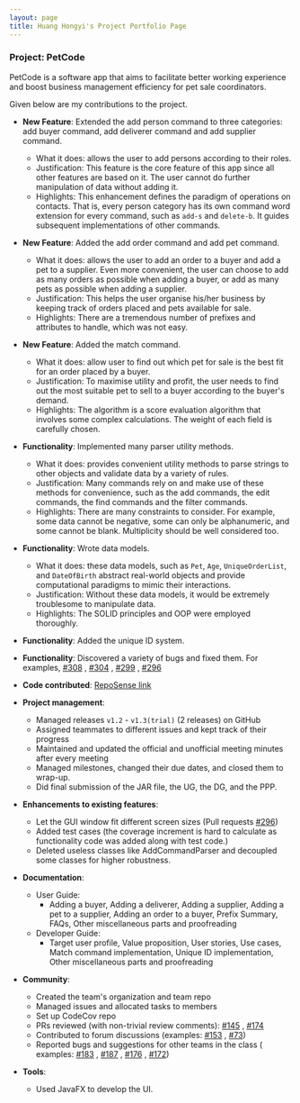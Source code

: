 ```yaml
---
layout: page
title: Huang Hongyi's Project Portfolio Page
---
```


### Project: PetCode

PetCode is a software app that aims to facilitate better working experience and boost business management efficiency for
pet sale coordinators.

Given below are my contributions to the project.

* **New Feature**: Extended the add person command to three categories: add buyer command, add deliverer command and add
  supplier command.
    * What it does: allows the user to add persons according to their roles.
    * Justification: This feature is the core feature of this app since all other features are based on it. The user
      cannot do further manipulation of data without adding it.
    * Highlights: This enhancement defines the paradigm of operations on contacts. That is, every person category has
      its
      own command word extension for every command, such as `add-s` and `delete-b`. It guides subsequent implementations
      of other commands.

* **New Feature**: Added the add order command and add pet command.
    * What it does: allows the user to add an order to a buyer and add a pet to a supplier. Even more convenient, the
      user
      can choose to add as many orders as possible when adding a buyer, or add as many pets as possible when adding a
      supplier.
    * Justification: This helps the user organise his/her business by keeping track of orders placed and pets available
      for sale.
    * Highlights: There are a tremendous number of prefixes and attributes to handle, which was not easy.

* **New Feature**: Added the match command.
    * What it does: allow user to find out which pet for sale is the best fit for an order placed by a buyer.
    * Justification: To maximise utility and profit, the user needs to find out the most suitable pet to sell to a buyer
      according to the buyer's demand.
    * Highlights: The algorithm is a score evaluation algorithm that involves some complex calculations. The weight of
      each field is carefully chosen.

* **Functionality**: Implemented many parser utility methods.
    * What it does: provides convenient utility methods to parse strings to other objects and validate data by a variety
      of rules.
    * Justification: Many commands rely on and make use of these methods for convenience, such as the add commands, the
      edit commands, the find commands and the filter commands.
    * Highlights: There are many constraints to consider. For example, some data cannot be negative, some can only be
      alphanumeric, and some cannot be blank. Multiplicity should be well considered too.

* **Functionality**: Wrote data models.
    * What it does: these data models, such as `Pet`, `Age`, `UniqueOrderList`, and `DateOfBirth` abstract real-world
      objects and provide computational paradigms to mimic their interactions.
    * Justification: Without these data models, it would be extremely troublesome to manipulate data.
    * Highlights: The SOLID principles and OOP were employed thoroughly.

* **Functionality**: Added the unique ID system.

* **Functionality**: Discovered a variety of bugs and fixed them. For
  examples, [\#308](https://github.com/AY2223S1-CS2103T-T09-2/tp/pull/308)
  , [\#304](https://github.com/AY2223S1-CS2103T-T09-2/tp/pull/304)
  , [\#299](https://github.com/AY2223S1-CS2103T-T09-2/tp/pull/299)
  , [\#296](https://github.com/AY2223S1-CS2103T-T09-2/tp/pull/296)
* **Code
  contributed**: [RepoSense link](https://nus-cs2103-ay2223s1.github.io/tp-dashboard/?search=&sort=totalCommits%20dsc&sortWithin=title&timeframe=commit&mergegroup=&groupSelect=groupByRepos&breakdown=true&checkedFileTypes=docs~functional-code~test-code~other&since=2022-09-16&tabOpen=true&tabType=zoom&zA=Hongyi6328&zR=AY2223S1-CS2103T-T09-2%2Ftp%5Bmaster%5D&zACS=215.92310030395137&zS=2022-09-16&zFS=&zU=2022-11-01&zMG=false&zFTF=commit&zFGS=groupByRepos&zFR=false)
* **Project management**:
    * Managed releases `v1.2` - `v1.3(trial)` (2 releases) on GitHub
    * Assigned teammates to different issues and kept track of their progress
    * Maintained and updated the official and unofficial meeting minutes after every meeting
    * Managed milestones, changed their due dates, and closed them to wrap-up.
    * Did final submission of the JAR file, the UG, the DG, and the PPP.

* **Enhancements to existing features**:
    * Let the GUI window fit different screen sizes (Pull
      requests [\#296](https://github.com/AY2223S1-CS2103T-T09-2/tp/pull/296))
    * Added test cases (the coverage increment is hard to calculate as functionality code was added along with test
      code.)
    * Deleted useless classes like AddCommandParser and decoupled some classes for higher robustness.

* **Documentation**:
    * User Guide:
        * Adding a buyer, Adding a deliverer, Adding a supplier, Adding a pet to a supplier, Adding an order to a buyer,
          Prefix Summary, FAQs, Other miscellaneous parts and proofreading
    * Developer Guide: 
        * Target user profile, Value proposition, User stories, Use cases, Match command implementation, Unique ID
          implementation, Other miscellaneous parts and proofreading

* **Community**:
    * Created the team's organization and team repo
    * Managed issues and allocated tasks to members
    * Set up CodeCov repo
    * PRs reviewed (with non-trivial review comments): [\#145](https://github.com/AY2223S1-CS2103T-T09-2/tp/pull/145)
      , [\#174](https://github.com/AY2223S1-CS2103T-T09-2/tp/pull/115)
    * Contributed to forum discussions (examples: [\#153](https://github.com/nus-cs2103-AY2223S1/forum/issues/153)
      , [\#73](https://github.com/nus-cs2103-AY2223S1/forum/issues/73))
    * Reported bugs and suggestions for other teams in the class (
      examples: [\#183](https://github.com/AY2223S1-CS2103T-W17-3/tp/issues/183)
      , [\#187](https://github.com/AY2223S1-CS2103T-W17-3/tp/issues/187)
      , [\#176](https://github.com/AY2223S1-CS2103T-W17-3/tp/issues/176)
      , [\#172](https://github.com/AY2223S1-CS2103T-W17-3/tp/issues/172))

* **Tools**:
    * Used JavaFX to develop the UI.